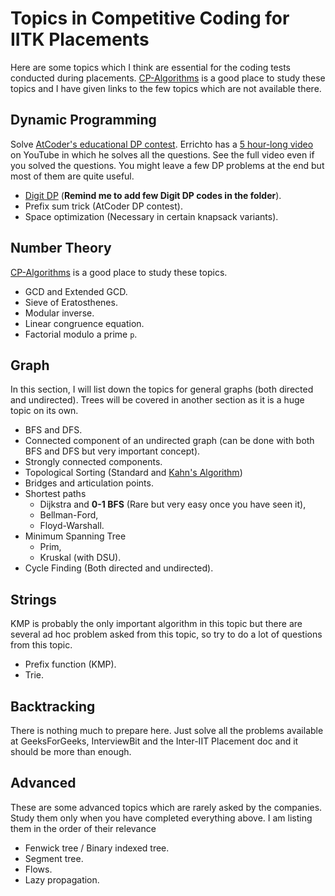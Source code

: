 # Topics in Competitive Coding for IITK Placements

Here are some topics which I think are essential for the coding tests conducted during placements. 
[CP-Algorithms](https://cp-algorithms.com/) is a good place to study these topics and I have given links to the few topics which are not available there. 


##  Dynamic Programming
Solve [AtCoder's educational DP contest](https://atcoder.jp/contests/dp). Errichto has a [5 hour-long video](https://www.youtube.com/watch?v=FAQxdm0bTaw&ab_channel=Errichto) on YouTube in which he solves all the questions. See the full video even if you solved the questions. You might leave a few DP problems at the end but most of them are quite useful. 
- [Digit DP](https://codeforces.com/blog/entry/53960) (**Remind me to add few Digit DP codes in the folder**). 
- Prefix sum trick (AtCoder DP contest).
- Space optimization (Necessary in certain knapsack variants).


## Number Theory

[CP-Algorithms](https://cp-algorithms.com/) is a good place to study these topics. 

- GCD and Extended GCD.
- Sieve of Eratosthenes.
- Modular inverse.
- Linear congruence equation.
- Factorial modulo a prime `p`.

## Graph

In this section, I will list down the topics for general graphs (both directed and undirected). Trees will be covered in another section as it is a huge topic on its own. 

- BFS and DFS.
- Connected component of an undirected graph (can be done with both BFS and DFS but very important concept).
- Strongly connected components. 
- Topological Sorting (Standard and [Kahn's Algorithm](https://www.geeksforgeeks.org/topological-sorting-indegree-based-solution/))
- Bridges and articulation points.
- Shortest paths
  - Dijkstra and **0-1 BFS** (Rare but very easy once you have seen it),
  - Bellman-Ford,
  - Floyd-Warshall.
- Minimum Spanning Tree
  - Prim,
  - Kruskal (with DSU).
- Cycle Finding (Both directed and undirected).

## Strings

KMP is probably the only important algorithm in this topic but there are several ad hoc problem asked from this topic, so try to do a lot of questions from this topic. 

- Prefix function (KMP).
- Trie.

## Backtracking

There is nothing much to prepare here. Just solve all the problems available at GeeksForGeeks, InterviewBit and the Inter-IIT Placement doc and it should be more than enough.

## Advanced

These are some advanced topics which are rarely asked by the companies. Study them only when you have completed everything above. I am listing them in the order of their relevance

- Fenwick tree / Binary indexed tree.
- Segment tree.
- Flows.
- Lazy propagation.
